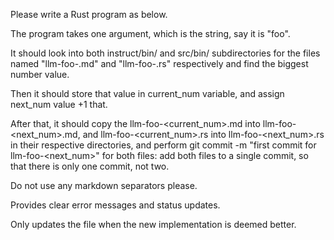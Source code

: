 Please write a Rust program as below.

The program takes one argument, which is the string, say it is "foo".

It should look into both instruct/bin/ and src/bin/ subdirectories for the files named "llm-foo-<number>.md" and "llm-foo-<number>.rs" respectively and find the biggest number value.

Then it should store that value in current_num variable, and assign next_num value +1 that.

After that, it should copy the llm-foo-<current_num>.md into llm-foo-<next_num>.md, and llm-foo-<current_num>.rs into llm-foo-<next_num>.rs in their respective directories, and perform git commit -m "first commit for llm-foo-<next_num>" for both files:
add both files to a single commit, so that there is only one commit, not two.

Do not use any markdown separators please.

Provides clear error messages and status updates.

Only updates the file when the new implementation is deemed better.

